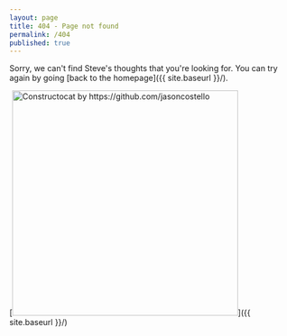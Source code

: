 ```yaml
---
layout: page
title: 404 - Page not found
permalink: /404
published: true
---
```


Sorry, we can't find Steve's thoughts that you're looking for. You can try again by going [back to the homepage]({{ site.baseurl }}/).

[<img src="{{ site.baseurl }}/images/404.jpg" alt="Constructocat by https://github.com/jasoncostello" style="width: 400px;"/>]({{ site.baseurl }}/)
